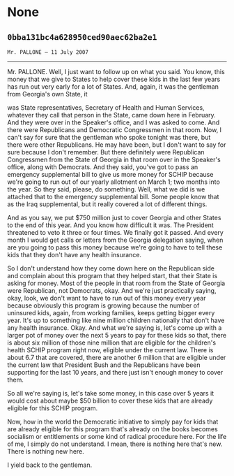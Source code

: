 # None
## `0bba131bc4a628950ced90aec62ba2e1`
`Mr. PALLONE — 11 July 2007`

---


Mr. PALLONE. Well, I just want to follow up on what you said. You 
know, this money that we give to States to help cover these kids in the 
last few years has run out very early for a lot of States. And, again, 
it was the gentleman from Georgia's own State, it


was State representatives, Secretary of Health and Human Services, 
whatever they call that person in the State, came down here in 
February. And they were over in the Speaker's office, and I was asked 
to come. And there were Republicans and Democratic Congressmen in that 
room. Now, I can't say for sure that the gentleman who spoke tonight 
was there, but there were other Republicans. He may have been, but I 
don't want to say for sure because I don't remember. But there 
definitely were Republican Congressmen from the State of Georgia in 
that room over in the Speaker's office, along with Democrats. And they 
said, you've got to pass an emergency supplemental bill to give us more 
money for SCHIP because we're going to run out of our yearly allotment 
on March 1; two months into the year. So they said, please, do 
something. Well, what we did is we attached that to the 
emergency supplemental bill. Some people know that as the Iraq 
supplemental, but it really covered a lot of different things.


And as you say, we put $750 million just to cover Georgia and other 
States to the end of this year. And you know how difficult it was. The 
President threatened to veto it three or four times. We finally got it 
passed. And every month I would get calls or letters from the Georgia 
delegation saying, when are you going to pass this money because we're 
going to have to tell these kids that they don't have any health 
insurance.

So I don't understand how they come down here on the Republican side 
and complain about this program that they helped start, that their 
State is asking for money. Most of the people in that room from the 
State of Georgia were Republican, not Democrats, okay. And we're just 
practically saying, okay, look, we don't want to have to run out of 
this money every year because obviously this program is growing because 
the number of uninsured kids, again, from working families, keeps 
getting bigger every year. It's up to something like nine million 
children nationally that don't have any health insurance. Okay. And 
what we're saying is, let's come up with a larger pot of money over the 
next 5 years to pay for these kids so that, there is about six million 
of those nine million that are eligible for the children's health SCHIP 
program right now, eligible under the current law. There is about 6.7 
that are covered, there are another 6 million that are eligible under 
the current law that President Bush and the Republicans have been 
supporting for the last 10 years, and there just isn't enough money to 
cover them.

So all we're saying is, let's take some money, in this case over 5 
years it would cost about maybe $50 billion to cover these kids that 
are already eligible for this SCHIP program.

Now, how in the world the Democratic initiative to simply pay for 
kids that are already eligible for this program that's already on the 
books becomes socialism or entitlements or some kind of radical 
procedure here. For the life of me, I simply do not understand. I mean, 
there is nothing here that's new. There is nothing new here.

I yield back to the gentleman.